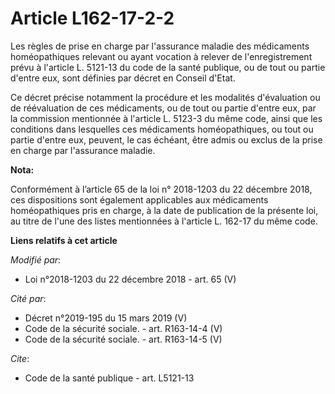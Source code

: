 # Article L162-17-2-2

Les règles de prise en charge par l'assurance maladie des médicaments homéopathiques relevant ou ayant vocation à relever de
l'enregistrement prévu à l'article L. 5121-13 du code de la santé publique, ou de tout ou partie d'entre eux, sont définies
par décret en Conseil d'Etat.

Ce décret précise notamment la procédure et les modalités d'évaluation ou de réévaluation de ces médicaments, ou de tout ou
partie d'entre eux, par la commission mentionnée à l'article L. 5123-3 du même code, ainsi que les conditions dans lesquelles
ces médicaments homéopathiques, ou tout ou partie d'entre eux, peuvent, le cas échéant, être admis ou exclus de la prise en
charge par l'assurance maladie.

**Nota:**

Conformément à l’article 65 de la loi n° 2018-1203 du 22 décembre 2018, ces dispositions sont également applicables aux
médicaments homéopathiques pris en charge, à la date de publication de la présente loi, au titre de l'une des listes
mentionnées à l'article L. 162-17 du même code.

**Liens relatifs à cet article**

_Modifié par_:

  - Loi n°2018-1203 du 22 décembre 2018 - art. 65 (V)

_Cité par_:

  - Décret n°2019-195 du 15 mars 2019 (V)
  - Code de la sécurité sociale. - art. R163-14-4 (V)
  - Code de la sécurité sociale. - art. R163-14-5 (V)

_Cite_:

  - Code de la santé publique - art. L5121-13
